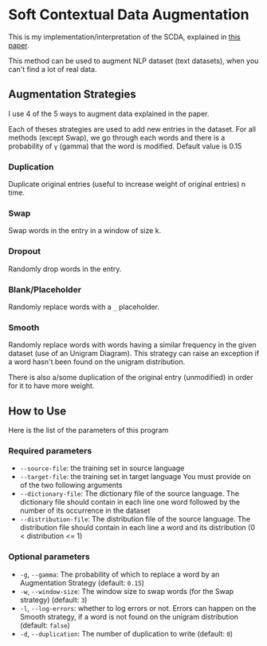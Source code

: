 # Soft Contextual Data Augmentation

This is my implementation/interpretation of the SCDA, explained in [this paper](https://arxiv.org/pdf/1905.10523.pdf).

This method can be used to augment NLP dataset (text datasets), when you can't find a lot of real data.


## Augmentation Strategies

I use 4 of the 5 ways to augment data explained in the paper.

Each of theses strategies are used to add new entries in the dataset. For all methods
(except Swap), we go through each words and there is a probability of `γ` (gamma) that 
the word is modified. Default value is 0.15

### Duplication
Duplicate original entries (useful to increase weight of original entries) n time.

### Swap
Swap words in the entry in a window of size k.

### Dropout
Randomly drop words in the entry.

### Blank/Placeholder
Randomly replace words with a `_` placeholder.

### Smooth
Randomly replace words with words having a similar frequency in the given dataset (use of an Unigram Diagram).
This strategy can raise an exception if a word hasn't been found on the unigram distribution.


There is also a/some duplication of the original entry (unmodified) in order for it to have
more weight.

## How to Use
Here is the list of the parameters of this program

### Required parameters
- `--source-file`: the training set in source language
- `--target-file`: the training set in target language
You must provide on of the two following arguments
- `--dictionary-file`: The dictionary file of the source language. The dictionary file should
contain in each line one word followed by the number of its occurrence in the dataset
- `--distribution-file`: The distribution file of the source language.
The distribution file should contain in each line a word and its distribution (0 < distribution <= 1)

### Optional parameters
- `-g`, `--gamma`: The probability of which to replace a word by an Augmentation Strategy (default: `0.15`)
- `-w`, `--window-size`: The window size to swap words (for the Swap strategy) (default: `3`)
- `-l`, `--log-errors`: whether to log errors or not. Errors can happen on the Smooth strategy, 
if a word is not found on the unigram distribution (default: `false`)
- `-d`, `--duplication`: The number of duplication to write (default: `0`)